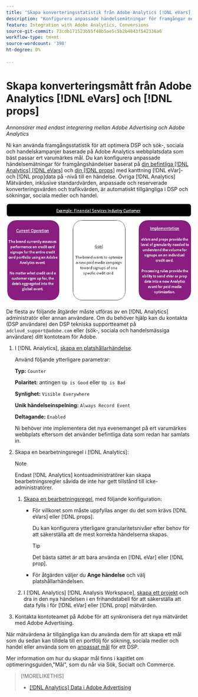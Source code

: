 ```yaml
---
title: "Skapa konverteringsstatistik från Adobe Analytics [!DNL eVars] och proppar"
description: "Konfigurera anpassade händelsemätningar för framgångar med [!DNL eVar]- och [!DNL prop]data på -nivå."
feature: Integration with Adobe Analytics, Conversions
source-git-commit: 73cdb171523b55f48b5ae5c5b2b4843f542336a6
workflow-type: tm+mt
source-wordcount: '398'
ht-degree: 0%

---
```


# Skapa konverteringsmått från Adobe Analytics [!DNL eVars] och [!DNL props]

*Annonsörer med endast integrering mellan Adobe Advertising och Adobe Analytics*

Ni kan använda framgångsstatistik för att optimera DSP och sök-, sociala och handelskampanjer baserade på Adobe Analytics webbplatsdata som bäst passar ert varumärkes mål. Du kan konfigurera anpassade händelsemätningar för framgångshändelser baserat på [din befintliga [!DNL Analytics] [!DNL eVars]](https://experienceleague.adobe.com/docs/analytics/components/dimensions/evar.html) och [din [!DNL props]](https://experienceleague.adobe.com/docs/analytics/components/dimensions/prop.html) med kanttning [!DNL eVar]- och [!DNL prop]data på -nivå till en händelse. Övriga [!DNL Analytics] Mätvärden, inklusive standardvärden, anpassade och reserverade konverteringsvärden och trafikvärden, är automatiskt tillgängliga i DSP och sökningar, sociala medier och handel.

![Exempel på användning](/help/integrations/assets/a4adc-conversion-evar-example.jpg "Exempel på användning")

De flesta av följande åtgärder måste utföras av en [!DNL Analytics] administratör eller annan användare. Om du behöver hjälp kan du kontakta (DSP användare) den DSP tekniska supportteamet på `adcloud_support@adobe.com` eller (sök-, sociala och handelsmässiga användare) ditt kontoteam för Adobe.

1. I [!DNL Analytics], [skapa en platshållarhändelse](https://experienceleague.adobe.com/docs/analytics/admin/admin-tools/manage-report-suites/edit-report-suite/conversion-variables/success-events/success-event.html?lang=en).

   Använd följande ytterligare parametrar:

   **Typ:** `Counter`

   **Polaritet:**  antingen `Up is Good` eller `Up is Bad`

   **Synlighet:** `Visible Everywhere`

   **Unik händelseinspelning:** `Always Record Event`

   **Deltagande:** `Enabled`

   Ni behöver inte implementera det nya evenemanget på ert varumärkes webbplats eftersom det använder befintliga data som redan har samlats in.

1. Skapa en bearbetningsregel i [!DNL Analytics]:

   >[!NOTE]
   >
   >Endast [!DNL Analytics] kontoadministratörer kan skapa bearbetningsregler såvida de inte har gett tillstånd till icke-administratörer.

   1. [Skapa en bearbetningsregel](https://experienceleague.adobe.com/docs/analytics/admin/admin-tools/manage-report-suites/edit-report-suite/report-suite-general/c-processing-rules/c-processing-rules-configuration/t-processing-rules.html?lang=en), med följande konfiguration:

      * För villkoret som måste uppfyllas anger du det som krävs [!DNL eVars] eller [!DNL props].

        Du kan konfigurera ytterligare granularitetsnivåer efter behov för att säkerställa att de mest korrekta händelserna skapas.

        >[!TIP]
        >
        >Det bästa sättet är att bara använda en [!DNL eVar] eller [!DNL prop].

      * För åtgärden väljer du **Ange händelse** och välj platshållarhändelsen.

   1. I [!DNL Analytics] [!DNL Analysis Workspace], [skapa ett projekt](https://experienceleague.adobe.com/docs/analytics/analyze/analysis-workspace/home.html) och dra in den nya händelsen i en frihandstabell för att säkerställa att data fylls i för [!DNL eVar] eller [!DNL prop] mätvärden.

1. Kontakta kontoteamet på Adobe för att synkronisera det nya mätvärdet med Adobe Advertising.

När mätvärdena är tillgängliga kan du använda dem för att skapa ett mål som du sedan kan tilldela till en portfölj för sökning, sociala medier och handel eller använda som en [anpassat mål](/help/dsp/optimization/custom-goal-about.md) för ett DSP.

Mer information om hur du skapar mål finns i kapitlet om optimeringsguiden,&quot;Mål&quot;, som du når via Sök, Socialt och Commerce.

>[!MORELIKETHIS]
>
>* [[!DNL Analytics] Data i Adobe Advertising](/help/integrations/analytics/analytics-data-in-advertising.md)
<!--
>* [](/help/search-social-commerce/admin/conversion-metrics/ ????????)
-->